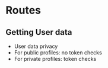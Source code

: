 # Routes

## Getting User data

- User data privacy
- For public profiles: no token checks
- For private profiles: token checks

